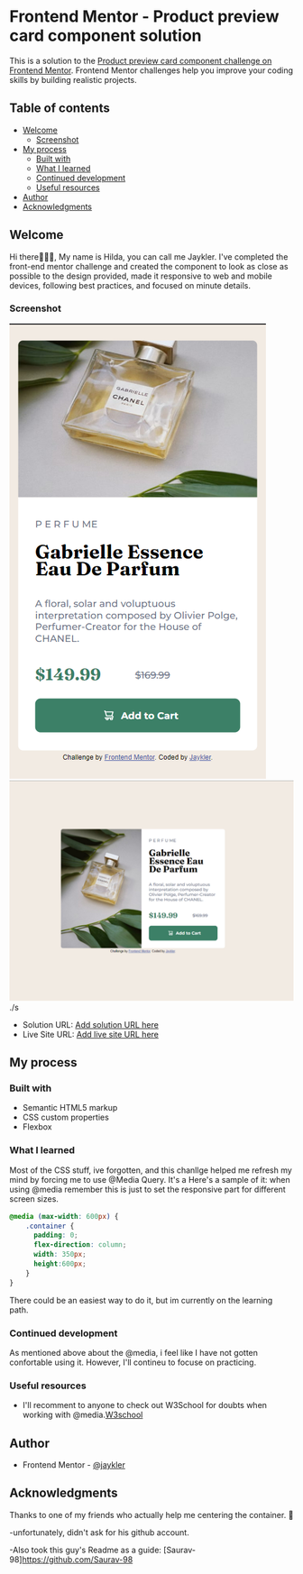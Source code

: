 # Frontend Mentor - Product preview card component solution
This is a solution to the [Product preview card component challenge on Frontend Mentor](https://www.frontendmentor.io/challenges/product-preview-card-component-GO7UmttRfa). Frontend Mentor challenges help you improve your coding skills by building realistic projects. 

## Table of contents 

- [Welcome](#welcome)
  - [Screenshot](#screenshot)
- [My process](#my-process)
  - [Built with](#built-with)
  - [What I learned](#what-i-learned)
  - [Continued development](#continued-development)
  - [Useful resources](#useful-resources)
- [Author](#author)
- [Acknowledgments](#acknowledgments)


## Welcome

Hi there🙋🏽‍♀️, My name is Hilda, you can call me Jaykler. I've completed the front-end mentor challenge and created the component to look as close as possible to the design provided, made it responsive to web and mobile devices, following best practices, and focused on minute details. 

### Screenshot
![](./images/Mobile%20view.png)
![](./images/Desktop%20View.png)
./s

- Solution URL: [Add solution URL here](https://your-solution-url.com)
- Live Site URL: [Add live site URL here](https://your-live-site-url.com)

## My process

### Built with

- Semantic HTML5 markup
- CSS custom properties
- Flexbox

### What I learned

Most of the CSS stuff, ive forgotten, and this chanllge helped me refresh my mind by forcing me to use @Media Query. It's a 
Here's a sample of it: when using @media remember this is just to set the responsive part for different screen sizes. 

```css
@media (max-width: 600px) {
    .container {
      padding: 0;
      flex-direction: column;
      width: 350px;
      height:600px;
    } 
}
```
There could be an easiest way to do it, but im currently on the learning path. 

### Continued development

As mentioned above about the @media, i feel like I have not gotten confortable using it. However, I'll contineu to focuse on practicing. 

### Useful resources

- I'll recomment to anyone to check out W3School for doubts when working with @media.[W3school](https://www.w3schools.com/)

## Author

- Frontend Mentor - [@jaykler](https://www.frontendmentor.io/profile/Jaykler)


## Acknowledgments

Thanks to one of my friends who actually help me centering the container. 🤣

-unfortunately, didn't ask for his github account.

-Also took this guy's Readme as a guide:
[Saurav-98]https://github.com/Saurav-98